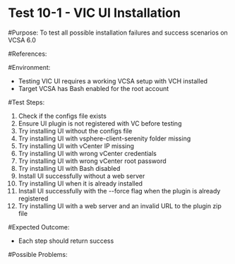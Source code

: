 Test 10-1 - VIC UI Installation
======

#Purpose:
To test all possible installation failures and success scenarios on VCSA 6.0

#References:

#Environment:
* Testing VIC UI requires a working VCSA setup with VCH installed
* Target VCSA has Bash enabled for the root account

#Test Steps:
1. Check if the configs file exists
2. Ensure UI plugin is not registered with VC before testing
3. Try installing UI without the configs file
4. Try installing UI with vsphere-client-serenity folder missing
5. Try installing UI with vCenter IP missing
6. Try installing UI with wrong vCenter credentials
7. Try installing UI with wrong vCenter root password
8. Try installing UI with Bash disabled
9. Install UI successfully without a web server
10. Try installing UI when it is already installed
11. Install UI successfully with the --force flag when the plugin is already registered
12. Try installing UI with a web server and an invalid URL to the plugin zip file

#Expected Outcome:
* Each step should return success

#Possible Problems:
